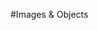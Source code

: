 #Images & Objects

<div class="col-md-11 container divborder">
<div class="row">

<div class="col-md-6 innerdivborder">

</div>

<div class="col-md-5 innerdivborder">

</div>

</div>
</div>